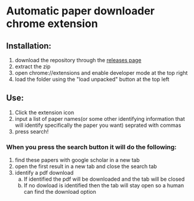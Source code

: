 # Automatic paper downloader chrome extension

## Installation: 
1. download the repository through the [releases page](https://github.com/bluer222/autoPaperDownloader/releases)
2. extract the zip
3. open chrome://extensions and enable developer mode at the top right
4. load the folder using the "load unpacked" button at the top left

## Use:
1. Click the extension icon
2. input a list of paper names(or some other identifying information that will identify specifically the paper you want) seprated with commas
3. press search!

### When you press the search button it will do the following:
1. find these papers with google scholar in a new tab
2. open the first result in a new tab and close the search tab
3. identify a pdf download
    <ol type="a">
    <li>If identified the pdf will be downloaded and the tab will be closed</li>
    <li>If no dowload is identified then the tab will stay open so a human can find the download option</li>
    </ol>
